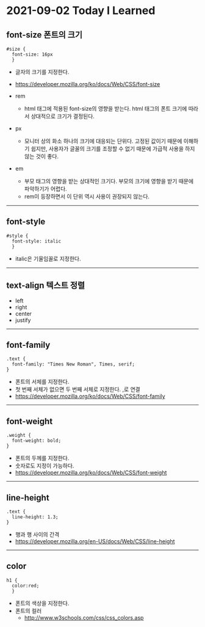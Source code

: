 # 2021-09-02 Today I Learned

## font-size 폰트의 크기
~~~
#size {
  font-size: 16px
  }
~~~
* 글자의 크기를 지정한다.
* https://developer.mozilla.org/ko/docs/Web/CSS/font-size
* rem   
  - html 태그에 적용된 font-size의 영향을 받는다. html 태그의 폰트 크기에 따라서 상대적으로 크기가 결정된다.

* px   
  - 모니터 상의 화소 하나의 크기에 대응되는 단위다. 고정된 값이기 때문에 이해하기 쉽지만, 사용자가 글꼴의 크기를 조정할 수 없기 때문에 가급적 사용을 하지 않는 것이 좋다. 

* em   
  - 부모 태그의 영향을 받는 상대적인 크기다. 부모의 크기에 영향을 받기 때문에 파악하기가 어렵다.   
  - rem이 등장하면서 이 단위 역시 사용이 권장되지 않는다.

*** 

## font-style
~~~
#style {
  font-style: italic
  }
~~~
* italic은 기울임꼴로 지정한다.
***

## text-align 텍스트 정렬
* left
* right
* center
* justify

*** 

## font-family
~~~
.text {
  font-family: "Times New Roman", Times, serif;
}
~~~
* 폰트의 서체를 지정한다.
* 첫 번째 서체가 없으면 두 번째 서체로 지정한다. ,로 연결
* https://developer.mozilla.org/ko/docs/Web/CSS/font-family

*** 

## font-weight
~~~
.weight {
  font-weight: bold;
}
~~~
* 폰트의 두께를 지정한다.
* 숫자로도 지정이 가능하다.
* https://developer.mozilla.org/ko/docs/Web/CSS/font-weight
***

## line-height 
~~~
.text {
  line-height: 1.3;
}
~~~
* 행과 행 사이의 간격
* https://developer.mozilla.org/en-US/docs/Web/CSS/line-height

***
## color
~~~
h1 {
  color:red;
  }
~~~
* 폰트의 색상을 지정한다.
* 폰트의 컬러
  - http://www.w3schools.com/css/css_colors.asp
